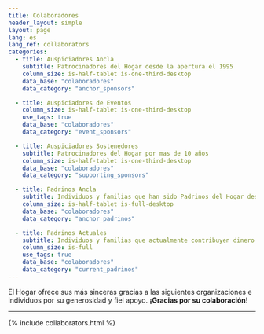 ```yaml
---
title: Colaboradores
header_layout: simple
layout: page
lang: es
lang_ref: collaborators
categories:
  - title: Auspiciadores Ancla
    subtitle: Patrocinadores del Hogar desde la apertura el 1995
    column_size: is-half-tablet is-one-third-desktop
    data_base: "colaboradores"
    data_category: "anchor_sponsors"

  - title: Auspiciadores de Eventos
    column_size: is-half-tablet is-one-third-desktop
    use_tags: true
    data_base: "colaboradores"
    data_category: "event_sponsors"

  - title: Auspiciadores Sostenedores
    subtitle: Patrocinadores del Hogar por mas de 10 años
    column_size: is-half-tablet is-one-third-desktop
    data_base: "colaboradores"
    data_category: "supporting_sponsors"

  - title: Padrinos Ancla
    subtitle: Individuos y familias que han sido Padrinos del Hogar desde que inicio el programa en 1999
    column_size: is-half-tablet is-full-desktop
    data_base: "colaboradores"
    data_category: "anchor_padrinos"

  - title: Padrinos Actuales
    subtitle: Individuos y familias que actualmente contribuyen dinero al Hogar mensualmente o anualmente
    column_size: is-full
    use_tags: true
    data_base: "colaboradores"
    data_category: "current_padrinos"
---
```


El Hogar ofrece sus más sinceras gracias a las siguientes organizaciones e individuos por su generosidad y fiel apoyo. <b>¡Gracias por su colaboración!</b>

<hr/>

{% include collaborators.html %}
